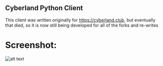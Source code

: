 ## Cyberland Python Client

This client was written originally for https://cyberland.club, but eventually that died, so it is now still being developed for all of the forks and re-writes

# Screenshot:
![alt text](https://i.imgur.com/PAKhlJW.png)
